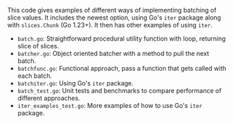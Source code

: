 
This code gives examples of different ways of implementing batching of slice values.
It includes the newest option, using Go's `iter` package along with `slices.Chunk` (Go 1.23+).
It then has other examples of using `iter`.

- `batch.go`: Straightforward procedural utility function with loop, returning slice of slices.
- `batcher.go`: Object oriented batcher with a method to pull the next batch.
- `batchfunc.go`: Functional approach, pass a function that gets called with each batch.
- `batchiter.go`: Using Go's `iter` package.
- `batch_test.go`: Unit tests and benchmarks to compare performance of different approaches.
- `iter_examples_test.go`: More examples of how to use Go's `iter` package.
